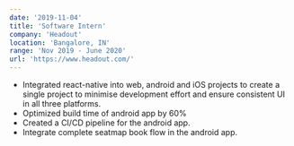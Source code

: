 ```yaml
---
date: '2019-11-04'
title: 'Software Intern'
company: 'Headout'
location: 'Bangalore, IN'
range: 'Nov 2019 - June 2020'
url: 'https://www.headout.com/'
---
```


- Integrated react-native into web, android and iOS projects to create a single project to minimise development effort and ensure consistent UI in all three platforms.
- Optimized build time of android app by 60%
- Created a CI/CD pipeline for the android app.
- Integrate complete seatmap book flow in the android app.

